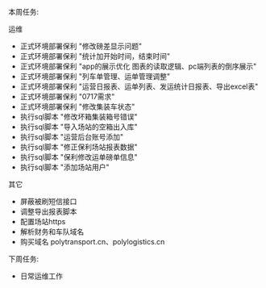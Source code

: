 本周任务:

运维

- 正式环境部署保利 "修改磅差显示问题"
- 正式环境部署保利 "统计加开始时间，结束时间"
- 正式环境部署保利 "app的展示优化 图表的读取逻辑、pc端列表的倒序展示"
- 正式环境部署保利 "列车单管理、运单管理调整"
- 正式环境部署保利 "运营日报表、运单列表、发运统计日报表、导出excel表"
- 正式环境部署保利 "0717需求"
- 正式环境部署保利 "修改集装车状态"
- 执行sql脚本 "修改坏箱集装箱号错误"
- 执行sql脚本 "导入场站的空箱出入库"
- 执行sql脚本 "运营后台账号添加"
- 执行sql脚本 "修正保利场站报表数据"
- 执行sql脚本 "保利修改运单磅单信息"
- 执行sql脚本 "添加场站用户"

其它 

- 屏蔽被刷短信接口
- 调整导出报表脚本
- 配置场站https
- 解析财务和车队域名
- 购买域名 polytransport.cn、polylogistics.cn

下周任务:

- 日常运维工作  